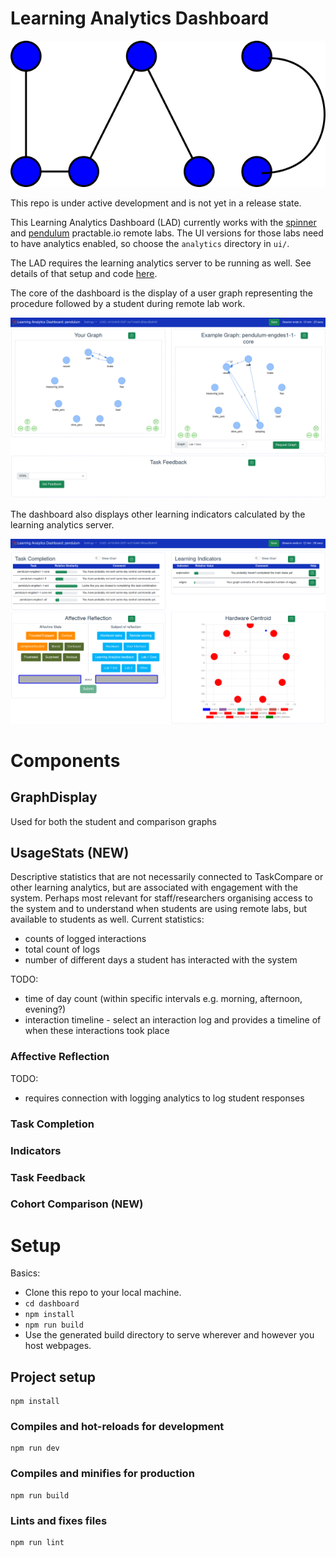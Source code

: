 # Learning Analytics Dashboard

![Learning Analytics Dashboard](./img/learning_analytics_dashboard_icon.png)

This repo is under active development and is not yet in a release state.

This Learning Analytics Dashboard (LAD) currently works with the [spinner](https://github.com/practable/spinner-amax) and [pendulum](https://github.com/practable/penduino) practable.io remote labs. The UI versions for those labs need to have analytics enabled, so choose the `analytics` directory in `ui/`.

The LAD requires the learning analytics server to be running as well. See details of that setup and code [here](https://github.com/practable/analytics).

The core of the dashboard is the display of a user graph representing the procedure followed by a student during remote lab work.

![LA UI Upper](./img/LA_UI_upper.png)

The dashboard also displays other learning indicators calculated by the learning analytics server.

![LA UI Lower](./img/LA_UI_lower.png)

# Components

## GraphDisplay

Used for both the student and comparison graphs

## UsageStats (NEW)

Descriptive statistics that are not necessarily connected to TaskCompare or other learning analytics, but are associated with engagement with the system. Perhaps most relevant for staff/researchers organising access to the system and to understand when students are using remote labs, but available to students as well. Current statistics:

- counts of logged interactions
- total count of logs
- number of different days a student has interacted with the system

TODO:

- time of day count (within specific intervals e.g. morning, afternoon, evening?)
- interaction timeline - select an interaction log and provides a timeline of when these interactions took place

### Affective Reflection

TODO:

- requires connection with logging analytics to log student responses

### Task Completion


### Indicators

### Task Feedback



### Cohort Comparison (NEW)


# Setup

Basics:
- Clone this repo to your local machine.
- `cd dashboard`
- `npm install`
- `npm run build`
- Use the generated build directory to serve wherever and however you host webpages.

## Project setup
```
npm install
```

### Compiles and hot-reloads for development
```
npm run dev
```

### Compiles and minifies for production
```
npm run build
```

### Lints and fixes files
```
npm run lint
```


